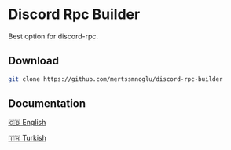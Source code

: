 # Discord Rpc Builder

Best option for discord-rpc.

## Download

```bash
git clone https://github.com/mertssmnoglu/discord-rpc-builder
```

## Documentation

[🇬🇧 English](https://github.com/mertssmnoglu/discord-rpc-builder/tree/master/docs/english.md)

[🇹🇷 Turkish](https://github.com/mertssmnoglu/discord-rpc-builder/tree/master/docs/türkçe.md)